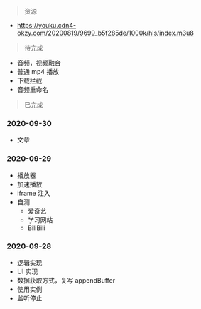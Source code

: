 > 资源
- https://youku.cdn4-okzy.com/20200819/9699_b5f285de/1000k/hls/index.m3u8


> 待完成
- 音频，视频融合
- 普通 mp4 播放
- 下载拦截
- 音频重命名



> 已完成
### 2020-09-30
- 文章

### 2020-09-29
- 播放器
- 加速播放
- iframe 注入
- 自测
  - 爱奇艺
  - 学习网站
  - BiliBili


### 2020-09-28
- 逻辑实现
- UI 实现
- 数据获取方式，复写 appendBuffer
- 使用实例
- 监听停止

